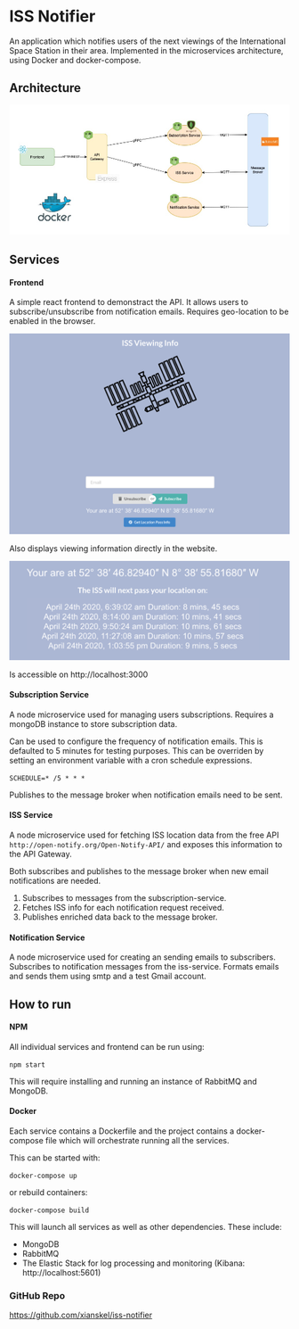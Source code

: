 # ISS Notifier

An application which notifies users of the next viewings of the International Space Station in their area. Implemented in the microservices architecture, using Docker and docker-compose.

## Architecture

![alt text](images/iss-architecture.jpg "Architecure Diagram")

## Services

#### Frontend

A simple react frontend to demonstract the API. It allows users to subscribe/unsubscribe from notification emails. Requires geo-location to be enabled in the browser.

![alt text](./images/frontend-1.png "Frontend")

Also displays viewing information directly in the website.

![alt text](./images/frontend-2.png "Frontend")

Is accessible on http://localhost:3000

#### Subscription Service

A node microservice used for managing users subscriptions.
Requires a mongoDB instance to store subscription data.

Can be used to configure the frequency of notification emails. This is defaulted to 5 minutes for testing purposes. This can be overriden by setting an environment variable with a cron schedule expressions.

`SCHEDULE=* /5 * * *`

Publishes to the message broker when notification emails need to be sent.

#### ISS Service

A node microservice used for fetching ISS location data from the free API `http://open-notify.org/Open-Notify-API/` and exposes this information to the API Gateway.

Both subscribes and publishes to the message broker when new email notifications are needed.

1. Subscribes to messages from the subscription-service.
2. Fetches ISS info for each notification request received.
3. Publishes enriched data back to the message broker.

#### Notification Service

A node microservice used for creating an sending emails to subscribers.
Subscribes to notification messages from the iss-service.
Formats emails and sends them using smtp and a test Gmail account.

## How to run

#### NPM

All individual services and frontend can be run using:

`npm start`

This will require installing and running an instance of RabbitMQ and MongoDB.

#### Docker

Each service contains a Dockerfile and the project contains a docker-compose file which will orchestrate running all the services.

This can be started with:

`docker-compose up`

or rebuild containers:

`docker-compose build`

This will launch all services as well as other dependencies. These include:

- MongoDB
- RabbitMQ
- The Elastic Stack for log processing and monitoring (Kibana: http://localhost:5601)

### GitHub Repo

https://github.com/xianskel/iss-notifier
